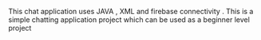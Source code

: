 This chat application uses JAVA , XML and firebase connectivity . This is a simple chatting application project which can be used as a beginner level project
